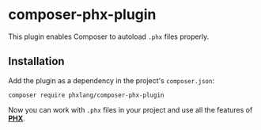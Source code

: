 # composer-phx-plugin

This plugin enables Composer to autoload `.phx` files properly.

## Installation

Add the plugin as a dependency in the project's `composer.json`:

```
composer require phxlang/composer-phx-plugin
```

Now you can work with `.phx` files in your project and use all the features of [**PHX**](https://github.com/phxlang/phx).